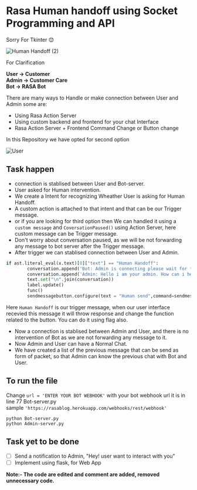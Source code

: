 # Rasa Human handoff using Socket Programming and API

Sorry For Tkinter 😊

![Human Handoff (2)](https://user-images.githubusercontent.com/63470232/155241877-91460b64-8c6d-4075-802c-1874b20fa1c6.png)

For Clarification

**User &#8594; Customer\
Admin &#8594; Customer Care\
Bot &#8594; RASA Bot**

There are many ways to Handle or  make connection between User and Admin some are:
- Using Rasa Action Server
- Using custom backend and frontend for your chat Interface
- Rasa Action Server + Frontend Command Change or Button change

In this Repository we have opted for second option

![User](https://user-images.githubusercontent.com/63470232/155243688-5432607f-fc3c-404c-aa2d-5638dc15b5f0.png)

## Task happen

- connection is stablised between User and Bot-server.
- User asked for Human intervention.
- We create a  Intent for recognizing Wheather User is asking for Human Handoff.
- A custom action is attached to that intent and that can be our Trigger message.
- or if you are looking for third option then We can handled it using a `custom message` and `CoversationPaused()` using Action Server, here custom message can be Trigger message.
- Don't worry about conversation paused, as we will be not forwarding any message to bot server after the Trigger message.
- After trigger we can stablised connection between User and Admin.

```python
if ast.literal_eval(x.text)[0]["text"] == "Human Handoff":
        conversation.append('Bot: Admin is connecting please wait for few minutes')
        conversation.append('Admin: Hello i am your admin. How can i help you')
        text.set("\n".join(conversation))
        label.update()
        func()
        sendmessagebutton.configure(text = "Human send",command=sendmessage)
```
Here `Human Handoff` is our trigger message, when our user interface recevied this message it will throw response and change the function related to the button. You can do it using flag also.

- Now a connection is stablised between Admin and User, and there is no intervention of Bot as we are not forwarding any message to it.
- Now Admin and User can have a Normal Chat.
- We have created a list of the previous message that can be send as form of packet, so that Admin can know the previous chat with Bot and User.

## To run the file

Change `url = 'ENTER YOUR BOT WEBHOOK'`  with your bot webhook url it is in line 77 Bot-server.py\
sample `'https://rasablog.herokuapp.com/webhooks/rest/webhook'`

`python Bot-server.py`\
`python Admin-server.py`

## Task yet to be done
 - [ ] Send a notification to Admin, "Hey! user want to interact with you"
 - [ ] Implement using flask, for Web App

**Note:- The code are edited and comment are added, removed unnecessary code.**

